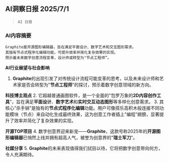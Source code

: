 ## AI洞察日报 2025/7/1

>  `AI 日报` 



### **AI内容摘要**

```
Graphite是开源图形编辑器，旨在满足平面设计、数字艺术和交互图形需求。
其独有节点式程序化编辑功能，可提升效率并简化复杂效果的实现。
预示着未来数字创意流程变革，设计师或转型为"节点工程师”。
```



**AI行业展望与社会影响**
1.  **Graphite**的出现引发了对传统设计流程可能变革的思考，以及未来设计师和艺术家是否会转型为"**节点工程师**”的探讨，预示着数字创意领域的新方向。

**科技博主观点**
2.  它超越普通画图软件，是一个全面的"包罗万象的**2D内容创作工具**”，旨在满足**平面设计**、**数字艺术**和**实时交互动态图形**等多样化创意需求。
3.  其核心"杀手锏”是独有的**节点式程序化编辑**功能。用户可像搭乐高积木般连接不同功能模块（节点）来自动化生成最终效果，这为创意工作者插上"编程”翅膀，显著提升了效率并简化了复杂效果的实现。

**开源TOP项目**
4.  数字创意界迎来新宠——**Graphite**，这款号称2025年的**开源图形编辑器**已悄然上线并拥有超高人气，被誉为创意界的"**瑞士军刀**”。

**社媒分享**
5.  **Graphite**的未来表现值得我们拭目以待，它将把数字创意带向何方，令人充满期待。